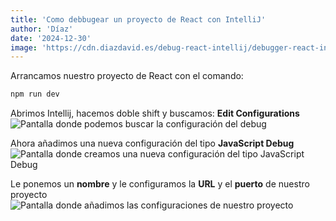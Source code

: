 ```yaml
---
title: 'Como debbugear un proyecto de React con IntelliJ'
author: 'Díaz'
date: '2024-12-30'
image: 'https://cdn.diazdavid.es/debug-react-intellij/debugger-react-intellij.webp'
---
```


Arrancamos nuestro proyecto de React con el comando:
```bash
npm run dev
```

Abrimos Intellij, hacemos doble shift y buscamos: **Edit Configurations**
![Pantalla donde podemos buscar la configuración del debug](https://cdn.diazdavid.es/debug-react-intellij/buscar-config.webp)

Ahora añadimos una nueva configuración del tipo **JavaScript Debug**
![Pantalla donde creamos una nueva configuración del tipo JavaScript Debug](https://cdn.diazdavid.es/debug-react-intellij/crear-javascript-debug.webp)

Le ponemos un **nombre** y le configuramos la **URL** y el **puerto** de nuestro proyecto
![Pantalla donde añadimos las configuraciones de nuestro proyecto](https://cdn.diazdavid.es/debug-react-intellij/configurar-run.webp)
